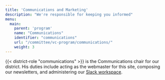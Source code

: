```yaml
---
title: 'Communications and Marketing'
description: "We're responsible for keeping you informed"
menu:
  main:
    parent: 'program'
    name: "Communications"
    identifier: "communications"
    url: "/committee/vc-program/communications/"
    weight: 3
---
```


{{< district-role "communications" >}} is the Communications chair for our district. His duties include acting as the webmaster for this site, composing our newsletters, and administering our [Slack workspace](https://indianspringsbsa.slack.com).
